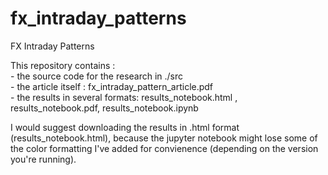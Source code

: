 # fx_intraday_patterns
FX Intraday Patterns

This repository contains : <br> - the source code for the research in ./src
                           <br>- the article itself : fx_intraday_pattern_article.pdf
                           <br>- the results in several formats: results_notebook.html , results_notebook.pdf, results_notebook.ipynb
                           
I would suggest downloading the results in .html format (results_notebook.html), because the jupyter notebook might lose some of the color formatting I've added for convienence (depending on the version you're running).
  
